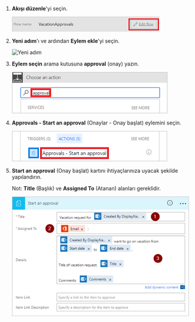 1. **Akışı düzenle**'yi seçin.
   
    ![Akış düzenleyin](media/modern-approvals/edit-flow.png)
2. **Yeni adım**'ı ve ardından **Eylem ekle**'yi seçin.
   
    ![Yeni adım](media/modern-approvals/select-sharepoint-add-action.png)
3. **Eylem seçin** arama kutusuna **approval** (onay) yazın.
   
    ![Approval (onay) araması yapın](media/modern-approvals/search-approvals.png)
4. **Approvals - Start an approval** (Onaylar - Onay başlat) eylemini seçin.
   
    ![Approvals (Onaylar) eylemini seçin](media/modern-approvals/select-approvals.png)
5. **Start an approval** (Onay başlat) kartını ihtiyaçlarınıza uyacak şekilde yapılandırın.
   
     Not: **Title** (Başlık) ve **Assigned To** (Atanan) alanları gereklidir.
   
    ![Onayı yapılandırın](media/modern-approvals/provide-approval-config-info.png)

